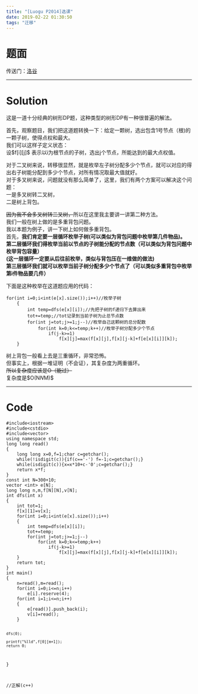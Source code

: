 ```yaml
---
title: "[Luogu P2014]选课"
date: 2019-02-22 01:30:50
tags: "迁移"
---
```

<h1>题面</h1>
<p>传送门：<a href="https://www.luogu.org/problemnew/show/P2014" target="_blank"  rel="nofollow" >洛谷</a></p>
<hr />
<h1>Solution</h1>
<p>这是一道十分经典的树形DP题，这种类型的树形DP有一种很普遍的解法。</p>
<p>首先，观察题目，我们把这道题转换一下：给定一颗树，选出包含1号节点（根)的一颗子树，使得点权和最大。<br />
我们可以这样子定义状态：<br />
设$f[i][j]$ 表示以i为根节点的子树，选出j个节点，所能达到的最大点权值。</p>
<p>对于二叉树来说，转移很显然，就是枚举左子树分配多少个节点，就可以对应的得出右子树能分配到多少个节点，对所有情况取最大值就好。<br />
对于多叉树来说，问题就没有那么简单了，这里，我们有两个方案可以解决这个问题：<br />
一是多叉树转二叉树，<br />
二是树上背包。</p>
<p><del>因为我不会多叉树转二叉树，</del>所以在这里我主要讲一讲第二种方法。<br />
我们一般在树上做的是多重背包问题。<br />
我以本题为例子，讲一下树上如何做多重背包。<br />
首先，<strong>我们肯定要一层循环枚举子树(可以类似为背包问题中枚举第几件物品)。</strong><br />
<strong>第二层循环我们得枚举当前以节点的子树能分配的节点数（可以类似为背包问题中枚举背包容量）</strong><br />
<strong>(这一层循环一定要从后往前枚举，类似与背包压在一维做的做法)</strong><br />
<strong>第三层循环我们就可以枚举当前子树分配多少个节点了（可以类似多重背包中枚举第i件物品要几件）</strong></p>
<p>下面是这种枚举在这道题应用的代码：</p>
<pre><code class="language-cpp ">for(int i=0;i&lt;int(e[x].size());i++)//枚举子树
    {
        int temp=dfs(e[x][i]);//先把子树的f递归下去算出来
        tot+=temp;//tot记录到当前子树为止总节点数
        for(int j=tot;j&gt;=1;j--)//枚举自己这颗树的总分配数
            for(int k=0;k&lt;=temp;k++)//枚举子树分配多少个节点
                if(j-k&gt;=1)
                    f[x][j]=max(f[x][j],f[x][j-k]+f[e[x][i]][k]);
    }
</code></pre>
<p>树上背包一般看上去是三重循环，非常恐怖。<br />
但事实上，根据一堆证明（不会证），其复杂度为两重循环。<br />
<del>所以复杂度应该是O（能过）</del><br />
复杂度是$O(N<em>N</em>M)$</p>
<hr />
<h1>Code</h1>
<pre><code class="language-cpp ">#include&lt;iostream&gt;
#include&lt;cstdio&gt;
#include&lt;vector&gt;
using namespace std;
long long read()
{
    long long x=0,f=1;char c=getchar();
    while(!isdigit(c)){if(c=='-') f=-1;c=getchar();}
    while(isdigit(c)){x=x*10+c-'0';c=getchar();}
    return x*f;
}
const int N=300+10;
vector &lt;int&gt; e[N];
long long n,m,f[N][N],v[N];
int dfs(int x)
{
    int tot=1;
    f[x][1]=v[x];
    for(int i=0;i&lt;int(e[x].size());i++)
    {
        int temp=dfs(e[x][i]);
        tot+=temp;
        for(int j=tot;j&gt;=1;j--)
            for(int k=0;k&lt;=temp;k++)
                if(j-k&gt;=1)
                    f[x][j]=max(f[x][j],f[x][j-k]+f[e[x][i]][k]);
    }
    return tot;
}
int main()
{
    n=read(),m=read();
    for(int i=0;i&lt;=n;i++)
        e[i].reserve(4);
    for(int i=1;i&lt;=n;i++)
    {
        e[read()].push_back(i);
        v[i]=read();
    }

    dfs(0);

    printf("%lld",f[0][m+1]);
    return 0;
}

//正解(c++)
</code></pre>
